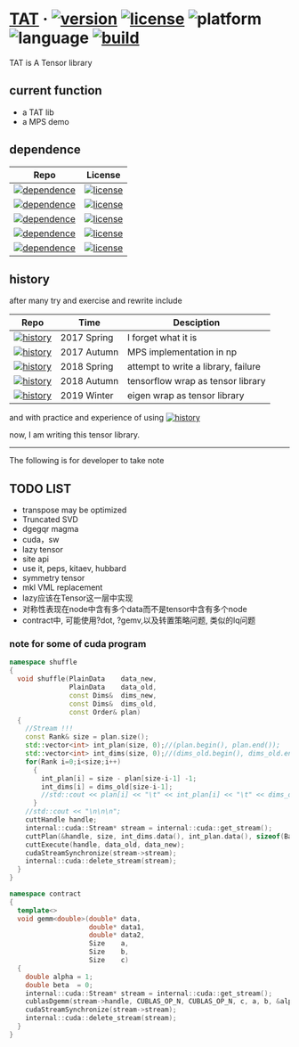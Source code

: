 # [TAT](https://github.com/hzhangxyz/TAT) &middot; [![version](https://img.shields.io/github/release/hzhangxyz/TAT.svg)](https://github.com/hzhangxyz/TAT/releases/latest) [![license](https://img.shields.io/github/license/hzhangxyz/TAT.svg)](https://github.com/hzhangxyz/TAT/blob/TAT/LICENSE) ![platform](https://img.shields.io/badge/platform-linux-brightgreen.svg) ![language](https://img.shields.io/badge/language-c++-yellow.svg) [![build](https://travis-ci.com/hzhangxyz/TAT.svg?branch=TAT)](https://travis-ci.com/hzhangxyz/TAT)

TAT is A Tensor library

## current function
- a TAT lib
- a MPS demo

## dependence

| Repo                                                                                                           | License                                                                                                                                     |
|----------------------------------------------------------------------------------------------------------------|---------------------------------------------------------------------------------------------------------------------------------------------|
| [![dependence](https://img.shields.io/badge/Taywee-args-blue.svg)](https://github.com/Taywee/args)             | [![license](https://img.shields.io/github/license/Taywee/args.svg)](https://github.com/Taywee/args/blob/master/LICENSE)                     |
| [![dependence](https://img.shields.io/badge/springer13-hptt-blue.svg)](https://github.com/springer13/hptt)     | [![license](https://img.shields.io/github/license/springer13/hptt.svg)](https://github.com/springer13/hptt/blob/master/LICENSE.txt)         |
| [![dependence](https://img.shields.io/badge/agauniyal-rang-blue.svg)](https://github.com/agauniyal/rang)       | [![license](https://img.shields.io/github/license/agauniyal/rang.svg)](https://github.com/agauniyal/rang/blob/master/LICENSE)               |
| [![dependence](https://img.shields.io/badge/jemalloc-jemalloc-blue.svg)](https://github.com/jemalloc/jemalloc) | [![license](https://img.shields.io/github/license/jemalloc/jemalloc.svg)](https://github.com/jemalloc/jemalloc/blob/dev/COPYING)            |
| [![dependence](https://img.shields.io/badge/intel-mkl-blue.svg)](https://software.intel.com/en-us/mkl)         | [![license](https://img.shields.io/badge/license-ISSL-red.svg)](https://software.intel.com/en-us/license/intel-simplified-software-license) |

## history
after many try and exercise and rewrite include

| Repo                                                                                                            | Time        | Desciption                          |
|-----------------------------------------------------------------------------------------------------------------|-------------|-------------------------------------|
| [![history](https://img.shields.io/badge/Tencer-c-red.svg)](https://github.com/hzhangxyz/Tencer)                | 2017 Spring | I forget what it is                 |
| [![history](https://img.shields.io/badge/MPS-np/tf-red.svg)](https://github.com/Aaaaaaaah/MPS)                  | 2017 Autumn | MPS implementation in np            |
| [![history](https://img.shields.io/badge/SquareLattice-np-red.svg)](https://github.com/Aaaaaaaah/SquareLattice) | 2018 Spring | attempt to write a library, failure |
| [![history](https://img.shields.io/badge/tnsp-np/tf-red.svg)](https://github.com/hzhangxyz/tnsp)                | 2018 Autumn | tensorflow wrap as tensor library   |
| [![history](https://img.shields.io/badge/TNC-Eigen-red.svg)](https://github.com/hzhangxyz/TNC)                  | 2019 Winter | eigen wrap as tensor library        |

and with practice and experience of using [![history](https://img.shields.io/badge/TNSP-Fortran-blue.svg)](https://arxiv.org/pdf/1708.00136.pdf)

now, I am writing this tensor library.

---
The following is for developer to take note

## TODO LIST
- transpose may be optimized
- Truncated SVD
- dgegqr magma
- cuda，sw
- lazy tensor
- site api
- use it, peps, kitaev, hubbard
- symmetry tensor
- mkl VML replacement
- lazy应该在Tensor这一层中实现
- 对称性表现在node中含有多个data而不是tensor中含有多个node
- contract中, 可能使用?dot, ?gemv,以及转置策略问题, 类似的lq问题

### note for some of cuda program
```c++
namespace shuffle
{
  void shuffle(PlainData    data_new,
               PlainData    data_old,
               const Dims&  dims_new,
               const Dims&  dims_old,
               const Order& plan)
  {
    //Stream !!!
    const Rank& size = plan.size();
    std::vector<int> int_plan(size, 0);//(plan.begin(), plan.end());
    std::vector<int> int_dims(size, 0);//(dims_old.begin(), dims_old.end());
    for(Rank i=0;i<size;i++)
      {
        int_plan[i] = size - plan[size-i-1] -1;
        int_dims[i] = dims_old[size-i-1];
        //std::cout << plan[i] << "\t" << int_plan[i] << "\t" << dims_old[i] << "\t" << int_dims[i] << "\n";
      }
    //std::cout << "\n\n\n";
    cuttHandle handle;
    internal::cuda::Stream* stream = internal::cuda::get_stream();
    cuttPlan(&handle, size, int_dims.data(), int_plan.data(), sizeof(Base), stream->stream);
    cuttExecute(handle, data_old, data_new);
    cudaStreamSynchronize(stream->stream);
    internal::cuda::delete_stream(stream);
  }
}

namespace contract
{
  template<>
  void gemm<double>(double* data,
                    double* data1,
                    double* data2,
                    Size    a,
                    Size    b,
                    Size    c)
  {
    double alpha = 1;
    double beta  = 0;
    internal::cuda::Stream* stream = internal::cuda::get_stream();
    cublasDgemm(stream->handle, CUBLAS_OP_N, CUBLAS_OP_N, c, a, b, &alpha, data2, c, data1, b, &beta, data, c);
    cudaStreamSynchronize(stream->stream);
    internal::cuda::delete_stream(stream);
  }
}
```
